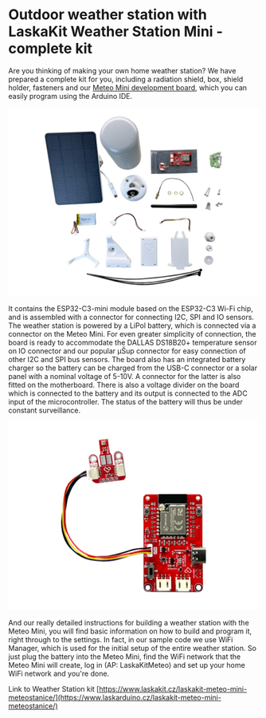 # Outdoor weather station with LaskaKit Weather Station Mini - complete kit

Are you thinking of making your own home weather station? We have prepared a complete kit for you, including a radiation shield, box, shield holder, fasteners and our [Meteo Mini development board](https://www.laskakit.cz/laskakit-meteo-mini/), which you can easily program using the Arduino IDE.

![LaskaKit WeatherStation kit](https://github.com/LaskaKit/Weather_Station_Mini/blob/main/img/LaskaKitMeteo.JPG)

It contains the ESP32-C3-mini module based on the ESP32-C3 Wi-Fi chip, and is assembled with a connector for connecting I2C, SPI and IO sensors. The weather station is powered by a LiPol battery, which is connected via a connector on the Meteo Mini.
For even greater simplicity of connection, the board is ready to accommodate the DALLAS DS18B20+ temperature sensor on IO connector and our popular μŠup connector for easy connection of other I2C and SPI bus sensors. The board also has an integrated battery charger so the battery can be charged from the USB-C connector or a solar panel with a nominal voltage of 5-10V. A connector for the latter is also fitted on the motherboard. There is also a voltage divider on the board which is connected to the battery and its output is connected to the ADC input of the microcontroller. The status of the battery will thus be under constant surveillance.

![LaskaKit Meteo Mini](https://github.com/LaskaKit/Weather_Station_Mini/blob/main/img/2.jpg)<br/>

And our really detailed instructions for building a weather station with the Meteo Mini, you will find basic information on how to build and program it, right through to the settings. In fact, in our sample code we use WiFi Manager, which is used for the initial setup of the entire weather station. So just plug the battery into the Meteo Mini, find the WiFi network that the Meteo Mini will create, log in (AP: LaskaKitMeteo) and set up your home WiFi network and you're done.

Link to Weather Station kit [https://www.laskakit.cz/laskakit-meteo-mini-meteostanice/](https://www.laskarduino.cz/laskakit-meteo-mini-meteostanice/)





